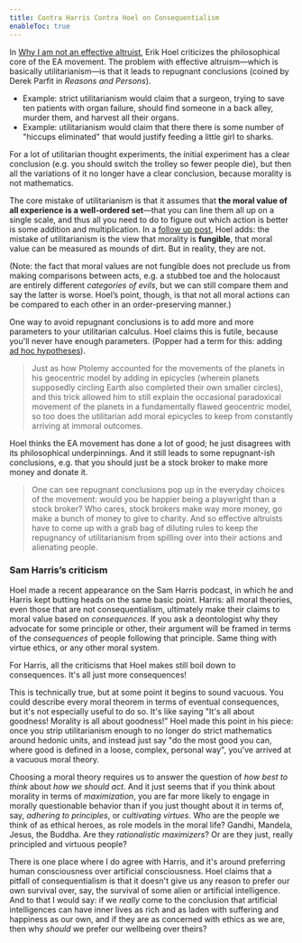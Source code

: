 ```yaml
---
title: Contra Harris Contra Hoel on Consequentialism
enableToc: true
---
```


In [Why I am not an effective altruist](https://erikhoel.substack.com/p/why-i-am-not-an-effective-altruist), Erik Hoel criticizes the philosophical core of the EA movement. The problem with effective altruism—which is basically utilitarianism—is that it leads to repugnant conclusions (coined by Derek Parfit in *Reasons and Persons*).

- Example: strict utilitarianism would claim that a surgeon, trying to save ten patients with organ failure, should find someone in a back alley, murder them, and harvest all their organs.
- Example: utilitarianism would claim that there there is some number of "hiccups eliminated" that would justify feeding a little girl to sharks.

For a lot of utilitarian thought experiments, the initial experiment has a clear conclusion (e.g. you should switch the trolley so fewer people die), but then all the variations of it no longer have a clear conclusion, because morality is not mathematics.

The core mistake of utilitarianism is that it assumes that **the moral value of all experience is a well-ordered set**—that you can line them all up on a single scale, and thus all you need to do to figure out which action is better is some addition and multiplication. In a [follow up post](https://erikhoel.substack.com/p/we-owe-the-future-but-why?utm_source=substack&utm_medium=email), Hoel adds: the mistake of utilitarianism is the view that morality is **fungible**, that moral value can be measured as mounds of dirt. But in reality, they are not.

(Note: the fact that moral values are not fungible does not preclude us from making comparisons between acts, e.g. a stubbed toe and the holocaust are entirely different *categories of evils*, but we can still compare them and say the latter is worse. Hoel’s point, though, is that not all moral actions can be compared to each other in an order-preserving manner.)

One way to avoid repugnant conclusions is to add more and more parameters to your utilitarian calculus. Hoel claims this is futile, because you'll never have enough parameters. (Popper had a term for this: adding [ad hoc hypotheses](notes/ad-hoc-hypothesis.md)).

> Just as how Ptolemy accounted for the movements of the planets in his geocentric model by adding in epicycles (wherein planets supposedly circling Earth also completed their own smaller circles), and this trick allowed him to still explain the occasional paradoxical movement of the planets in a fundamentally flawed geocentric model, so too does the utilitarian add moral epicycles to keep from constantly arriving at immoral outcomes.
> 

Hoel thinks the EA movement has done a lot of good; he just disagrees with its philosophical underpinnings. And it still leads to some repugnant-ish conclusions, e.g. that you should just be a stock broker to make more money and donate it.

> One can see repugnant conclusions pop up in the everyday choices of the movement: would you be happier being a playwright than a stock broker? Who cares, stock brokers make way more money, go make a bunch of money to give to charity. And so effective altruists have to come up with a grab bag of diluting rules to keep the repugnancy of utilitarianism from spilling over into their actions and alienating people.
> 

### Sam Harris’s criticism

Hoel made a recent appearance on the Sam Harris podcast, in which he and Harris kept butting heads on the same basic point. Harris: all moral theories, even those that are not consequentialism, ultimately make their claims to moral value based on *consequences*. If you ask a deontologist why they advocate for some principle or other, their argument will be  framed in terms of the *consequences* of people following that principle.  Same thing with virtue ethics, or any other moral system.

For Harris, all the criticisms that Hoel makes still boil down to consequences. It's all just more consequences!

This is technically true, but at some point it begins to sound vacuous. You could describe every moral theorem in terms of eventual consequences, but it's not especially useful to do so. It's like saying "It's all about goodness! Morality is all about goodness!” Hoel made this point in his piece: once you strip utilitarianism enough to no longer do strict mathematics around hedonic units, and instead just say "do the most good you can, where good is defined in a loose, complex, personal way", you’ve arrived at a vacuous moral theory.

Choosing a moral theory requires us to answer the question of *how best to think* about *how we should act*. And it just seems that if you think about morality in terms of *maximization*, you are far more likely to engage in morally questionable behavior than if you just thought about it in terms of, say, *adhering to principles*, or *cultivating virtues*. Who are the people we think of as ethical heroes, as role models in the moral life? Gandhi, Mandela, Jesus, the Buddha. Are they *rationalistic maximizers*? Or are they just, really principled and virtuous people?

There is one place where I do agree with Harris, and it's around preferring human consciousness over artificial consciousness. Hoel claims that a pitfall of consequentialism is that it doesn't give us any reason to prefer our own survival over, say, the survival of some alien or artificial intelligence. And to that I would say: if we *really* come to the conclusion that artificial intelligences can have inner lives as rich and as laden with suffering and happiness as our own, and if they are as concerned with ethics as we are, then why *should* we prefer our wellbeing over theirs?